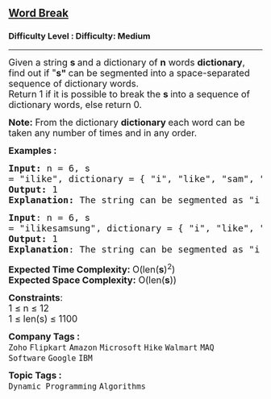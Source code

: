 <h2><a href="https://www.geeksforgeeks.org/problems/word-break1352/1?page=4&company=Flipkart&sortBy=submissions">Word Break</a></h2><h3>Difficulty Level : Difficulty: Medium</h3><hr><div class="problems_problem_content__Xm_eO"><p><span style="font-size: 18px;">Given a string <strong>s </strong>and a dictionary of&nbsp;<strong>n</strong> words <strong>dictionary</strong>, find out if "<strong>s" </strong>can be segmented into a space-separated sequence of dictionary words. <br>R</span><span style="font-size: 18px;">eturn 1 if it is possible to break the&nbsp;<strong>s </strong>into a </span><span style="font-size: 18px;">sequence of dictionary words</span><span style="font-size: 18px;">, else return 0.</span><span style="font-size: 18px;">&nbsp;</span></p>
<p><span style="font-size: 18px;"><strong>Note:</strong>&nbsp;From the dictionary&nbsp;<strong>dictionary </strong>each word can be taken any number of times and in any order.</span></p>
<p><span style="font-size: 18px;"><strong>Examples :</strong></span></p>
<pre><span style="font-size: 18px;"><strong>Input: </strong>n = 6, <span style="font-family: -apple-system, BlinkMacSystemFont, 'Segoe UI', Roboto, Oxygen, Ubuntu, Cantarell, 'Open Sans', 'Helvetica Neue', sans-serif; white-space: normal;">s</span><strong style="font-family: -apple-system, BlinkMacSystemFont, 'Segoe UI', Roboto, Oxygen, Ubuntu, Cantarell, 'Open Sans', 'Helvetica Neue', sans-serif; white-space: normal;"> </strong>= "ilike", dictionary = { "i", "like", "sam", "sung", "samsung", "mobile"}<br><strong>Output: </strong>1
<strong>Explanation: </strong>The string can be segmented as "i like".
</span></pre>
<pre><span style="font-size: 18px;"><strong>Input</strong>: n = 6, <span style="font-family: -apple-system, BlinkMacSystemFont, 'Segoe UI', Roboto, Oxygen, Ubuntu, Cantarell, 'Open Sans', 'Helvetica Neue', sans-serif; white-space: normal;">s</span><strong style="font-family: -apple-system, BlinkMacSystemFont, 'Segoe UI', Roboto, Oxygen, Ubuntu, Cantarell, 'Open Sans', 'Helvetica Neue', sans-serif; white-space: normal;"> </strong>= "ilikesamsung", </span><span style="font-size: 18px;">dictionary = { "i", "like", "sam", "sung", "samsung", "mobile"}
<strong>Output: </strong>1
<strong>Explanation</strong>: The string can be segmented as "i like samsung" or "i like sam sung".
</span></pre>
<p><span style="font-size: 18px;"><strong>Expected Time Complexity: </strong>O(len(<strong>s</strong>)<sup>2</sup>)<br></span><span style="font-size: 18px;"><strong>Expected Space Complexity:</strong>&nbsp;O(len(<strong>s</strong>))</span></p>
<p><span style="font-size: 18px;"><strong>Constraints</strong>:<br>1 ≤ n ≤ 12<br>1 ≤ len(s) ≤ 1100</span></p></div><p><span style=font-size:18px><strong>Company Tags : </strong><br><code>Zoho</code>&nbsp;<code>Flipkart</code>&nbsp;<code>Amazon</code>&nbsp;<code>Microsoft</code>&nbsp;<code>Hike</code>&nbsp;<code>Walmart</code>&nbsp;<code>MAQ Software</code>&nbsp;<code>Google</code>&nbsp;<code>IBM</code>&nbsp;<br><p><span style=font-size:18px><strong>Topic Tags : </strong><br><code>Dynamic Programming</code>&nbsp;<code>Algorithms</code>&nbsp;